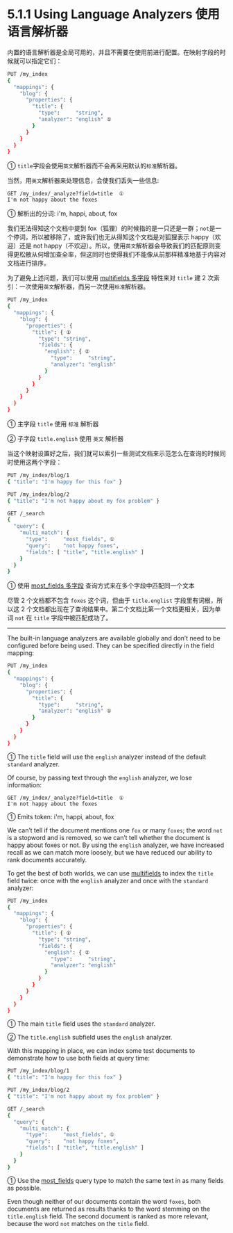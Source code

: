 # 5.1.1 Using Language Analyzers 使用语言解析器

内置的语言解析器是全局可用的，并且不需要在使用前进行配置。在映射字段的时候就可以指定它们：

```bash
PUT /my_index
{
  "mappings": {
    "blog": {
      "properties": {
        "title": {
          "type":     "string",
          "analyzer": "english" ①
        }
      }
    }
  }
}
```

① `title`字段会使用`英文`解析器而不会再采用默认的`标准`解析器。

当然，用`英文`解析器来处理信息，会使我们丢失一些信息:

```
GET /my_index/_analyze?field=title  ①
I'm not happy about the foxes
```

① 解析出的分词: i'm, happi, about, fox

我们无法得知这个文档中提到 fox（狐狸）的时候指的是一只还是一群；`not`是一个停词，所以被移除了，或许我们也无从得知这个文档是对狐狸表示 happy（欢迎）还是 not happy（不欢迎）。所以，使用`英文`解析器会导致我们的匹配原则变得更松散从何增加查全率，但这同时也使得我们不能像从前那样精准地基于内容对文档进行排序。

为了避免上述问题，我们可以使用 [multifields 多字段](https://www.elastic.co/guide/en/elasticsearch/guide/current/multi-fields.html)  特性来对 `title` 建 2 次索引：一次使用`英文`解析器，而另一次使用`标准`解析器。

```bash
PUT /my_index
{
  "mappings": {
    "blog": {
      "properties": {
        "title": { ① 
          "type": "string",
          "fields": {
            "english": { ②
              "type":     "string",
              "analyzer": "english"
            }
          }
        }
      }
    }
  }
}
```

① 主字段 `title` 使用 `标准` 解析器

② 子字段 `title.english` 使用 `英文` 解析器

当这个映射设置好之后，我们就可以索引一些测试文档来示范怎么在查询的时候同时使用这两个字段：

```bash
PUT /my_index/blog/1
{ "title": "I'm happy for this fox" }

PUT /my_index/blog/2
{ "title": "I'm not happy about my fox problem" }

GET /_search
{
  "query": {
    "multi_match": {
      "type":     "most_fields", ①
      "query":    "not happy foxes",
      "fields": [ "title", "title.english" ]
    }
  }
}
```

① 使用 [most_fields 多字段](https://www.elastic.co/guide/en/elasticsearch/guide/current/most-fields.html) 查询方式来在多个字段中匹配同一个文本

尽管 2 个文档都不包含 `foxes` 这个词，但由于 `title.englist` 字段里有词根，所以这 2 个文档都出现在了查询结果中。第二个文档比第一个文档更相关，因为单词 `not` 在 `title` 字段中被匹配成功了。

***

The built-in language analyzers are available globally and don’t need to be configured before being used. They can be specified directly in the field mapping:

```bash
PUT /my_index
{
  "mappings": {
    "blog": {
      "properties": {
        "title": {
          "type":     "string",
          "analyzer": "english" ①
        }
      }
    }
  }
}
```

① The `title` field will use the `english` analyzer instead of the default `standard` analyzer.

Of course, by passing text through the `english` analyzer, we lose information:

```
GET /my_index/_analyze?field=title  ①
I'm not happy about the foxes
```

① Emits token: i'm, happi, about, fox

We can’t tell if the document mentions one `fox` or many `foxes`; the word `not` is a stopword and is removed, so we can’t tell whether the document is happy about foxes or not. By using the `english` analyzer, we have increased recall as we can match more loosely, but we have reduced our ability to rank documents accurately.

To get the best of both worlds, we can use [multifields](https://www.elastic.co/guide/en/elasticsearch/guide/current/multi-fields.html) to index the `title` field twice: once with the `english` analyzer and once with the `standard` analyzer:

```bash
PUT /my_index
{
  "mappings": {
    "blog": {
      "properties": {
        "title": { ① 
          "type": "string",
          "fields": {
            "english": { ②
              "type":     "string",
              "analyzer": "english"
            }
          }
        }
      }
    }
  }
}
```

① The main `title` field uses the `standard` analyzer.

② The `title.english` subfield uses the `english` analyzer.

With this mapping in place, we can index some test documents to demonstrate how to use both fields at query time:

```bash
PUT /my_index/blog/1
{ "title": "I'm happy for this fox" }

PUT /my_index/blog/2
{ "title": "I'm not happy about my fox problem" }

GET /_search
{
  "query": {
    "multi_match": {
      "type":     "most_fields", ①
      "query":    "not happy foxes",
      "fields": [ "title", "title.english" ]
    }
  }
}
```

① Use the [most_fields](https://www.elastic.co/guide/en/elasticsearch/guide/current/most-fields.html) query type to match the same text in as many fields as possible.

Even though neither of our documents contain the word `foxes`, both documents are returned as results thanks to the word stemming on the `title.english` field. The second document is ranked as more relevant, because the word `not` matches on the `title` field.